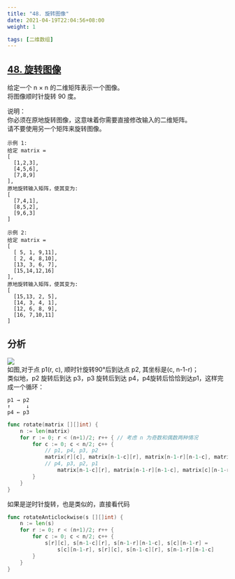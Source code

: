 ```yaml
---
title: "48. 旋转图像"
date: 2021-04-19T22:04:56+08:00
weight: 1

tags: [二维数组]
---
```


## [48. 旋转图像](https://leetcode-cn.com/problems/rotate-image)
给定一个 n × n 的二维矩阵表示一个图像。  
将图像顺时针旋转 90 度。

说明：  
你必须在原地旋转图像，这意味着你需要直接修改输入的二维矩阵。  
请不要使用另一个矩阵来旋转图像。
```
示例 1:
给定 matrix =
[
  [1,2,3],
  [4,5,6],
  [7,8,9]
],
原地旋转输入矩阵，使其变为:
[
  [7,4,1],
  [8,5,2],
  [9,6,3]
]

示例 2:
给定 matrix =
[
  [ 5, 1, 9,11],
  [ 2, 4, 8,10],
  [13, 3, 6, 7],
  [15,14,12,16]
],
原地旋转输入矩阵，使其变为:
[
  [15,13, 2, 5],
  [14, 3, 4, 1],
  [12, 6, 8, 9],
  [16, 7,10,11]
]
```
## 分析
![](../../../../sl-img/rotateMatrix.png)  
如图,对于点 p1(r, c), 顺时针旋转90°后到达点 p2, 其坐标是(c, n-1-r)；  
类似地，p2 旋转后到达 p3，p3 旋转后到达 p4，p4旋转后恰恰到达p1，这样完成一个循环：
```
p1 → p2
↑     ↓
p4 ← p3
```

```go
func rotate(matrix [][]int) {
	n := len(matrix)
	for r := 0; r < (n+1)/2; r++ { // 考虑 n 为奇数和偶数两种情况
		for c := 0; c < n/2; c++ {
			// p1, p4, p3, p2
			matrix[r][c], matrix[n-1-c][r], matrix[n-1-r][n-1-c], matrix[c][n-1-r] =
			// p4, p3, p2, p1
				matrix[n-1-c][r], matrix[n-1-r][n-1-c], matrix[c][n-1-r], matrix[r][c]
		}
	}
}
```
如果是逆时针旋转，也是类似的，直接看代码
```go
func rotateAnticlockwise(s [][]int) {
	n := len(s)
	for r := 0; r < (n+1)/2; r++ {
		for c := 0; c < n/2; c++ {
			s[r][c], s[n-1-c][r], s[n-1-r][n-1-c], s[c][n-1-r] =
				s[c][n-1-r], s[r][c], s[n-1-c][r], s[n-1-r][n-1-c]
		}
	}
}
```